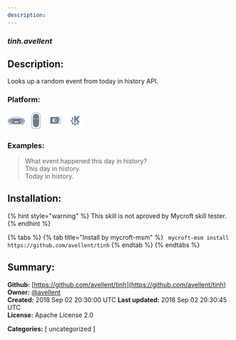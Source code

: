 ```yaml
---
description: 
---
```


### _tinh.avellent_  
## Description:  
Looks up a random event from today in history API.  
  
  
### Platform:  
 ![Mark I](../.gitbook/assets/mark-1-icon.png)  ![Mark II](../.gitbook/assets/mark-2-icon.png)  ![Picroft](../.gitbook/assets/picroft-icon.png)  ![plasmoid](../.gitbook/assets/kde.png)   
### Examples:  
> What event happened this day in history?  
> This day in history.  
> Today in history.  
  
## Installation:  
{% hint style="warning" %}
This skill is not aproved by Mycroft skill tester.
{% endhint %}
    
{% tabs %}
{% tab title="Install by mycroft-msm" %}
``` mycroft-msm install https://github.com/avellent/tinh```
{% endtab %}
  {% endtabs %}
    
## Summary:  
**Github:** [https://github.com/avellent/tinh](https://github.com/avellent/tinh)  
**Owner:** [@avellent](https://github.com/avellent)  
**Created:** 2018 Sep 02 20:30:00 UTC  **Last updated:** 2018 Sep 02 20:30:45 UTC  
**License:** Apache License 2.0  
  
**Categories:** [ uncategorized ]   
